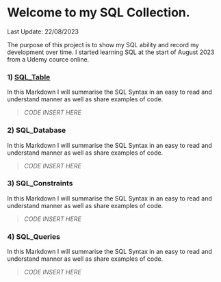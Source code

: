 # Welcome to my SQL Collection.
Last Update: 22/08/2023  

The purpose of this project is to show my SQL ability and record my development over time. I started learning SQL at the start of August 2023 from a Udemy cource online. 



### 1) [SQL_Table](https://github.com/cshglobal99/SQL_Collection/blob/main/SQL_Table.md)
In this Markdown I will summarise the SQL Syntax in an easy to read and understand manner as well as share examples of code.  
> *CODE INSERT HERE*  

### 2) SQL_Database
In this Markdown I will summarise the SQL Syntax in an easy to read and understand manner as well as share examples of code.  
> *CODE INSERT HERE*  


### 3) SQL_Constraints
In this Markdown I will summarise the SQL Syntax in an easy to read and understand manner as well as share examples of code.  
> *CODE INSERT HERE*  

 
### 4) SQL_Queries
In this Markdown I will summarise the SQL Syntax in an easy to read and understand manner as well as share examples of code.  
> *CODE INSERT HERE*  
